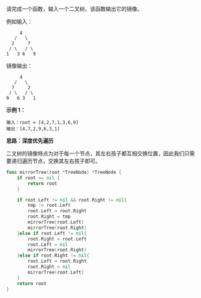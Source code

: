 请完成一个函数，输入一个二叉树，该函数输出它的镜像。

例如输入：

```
     4
   /   \
  2     7
 / \   / \
1   3 6   9
```

镜像输出：

```
     4
   /   \
  7     2
 / \   / \
9   6 3   1
```

**示例 1：**

```
输入：root = [4,2,7,1,3,6,9]
输出：[4,7,2,9,6,3,1]
```



<b>思路：深度优先遍历</b>

二叉树的镜像特点为对于每一个节点，其左右孩子都互相交换位置，因此我们只需要递归遍历节点，交换其左右孩子即可。

```go
func mirrorTree(root *TreeNode) *TreeNode {
    if root == nil {
        return root 
    }

    if root.Left != nil && root.Right != nil{
        tmp := root.Left
        root.Left = root.Right
        root.Right = tmp 
        mirrorTree(root.Left)
        mirrorTree(root.Right)
    }else if root.Left != nil{
        root.Right = root.Left
        root.Left = nil 
        mirrorTree(root.Right)
    }else if root.Right != nil{
        root.Left = root.Right
        root.Right = nil 
        mirrorTree(root.Left)
    }
    return root 
}
```

